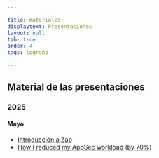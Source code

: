 ```yaml
---

title: materiales
displaytext: Presentaciones
layout: null
tab: true
order: 4
tags: logroño

---
```


## Material de las presentaciones

### 2025

#### Mayo

* [Introducción a Zap](assets/presentaciones/Introducción%20a%20ZAP.pdf)
* [How I reduced my AppSec workload (by 70%)](https://github.com/smithy-security/smithy/blob/main/docs/presentations/OWASP_Logrono_Chapter_2025.pdf)
